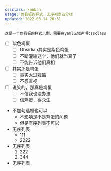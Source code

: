 ```yaml
---
cssclass: kanban 
usage: 伪看板的样式，无序列表四分栏
updated: 2022-03-14 20:31
---
```

 ```ad-tip
 这是一个伪看板的样式示例，需要在yaml区域声明cssclass
```

- [ ] 紫色鸡蛋
	- [ ] Obsidian其实是紫色鸡蛋
	- [ ] 不断灌输这个，他们就当真了
	- [ ] 不能告诉他们真相
- [ ] 其实那是鸭蛋
	- [ ] 事实太过残酷
	- [ ] 不忍直视
- [ ] 说笑的，那真是鸡蛋
	- [ ] 不信我也没办法
	- [ ] 信鸡蛋，得永生
- 不加勾选框也可以
	- 不影响是不是鸡蛋的问题
	- 但是有序列表不可以
- 无序列表
	- 111
	- 2222
- 无序列表
	1.  222
	2. 344
- 无序列表
